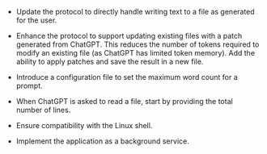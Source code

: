 *   Update the protocol to directly handle writing text to a file as generated for the user.
    
*   Enhance the protocol to support updating existing files with a patch generated from ChatGPT. This reduces the number of tokens required to modify an existing file (as ChatGPT has limited token memory). Add the ability to apply patches and save the result in a new file.
    
*   Introduce a configuration file to set the maximum word count for a prompt.
    
*   When ChatGPT is asked to read a file, start by providing the total number of lines.
       
*   Ensure compatibility with the Linux shell.
    
*   Implement the application as a background service.
    

    

